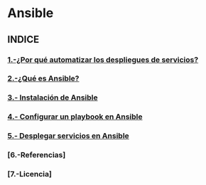 # Ansible
## INDICE
### [1.-¿Por qué automatizar los despliegues de servicios?](https://github.com/1804marcos/-Ansible/blob/main/Por%20qu%C3%A9%20automatizar%20los%20despliegues.md)
### [2.-¿Qué es Ansible?](https://github.com/1804marcos/-Ansible/blob/main/queesansible.md)
### [3.- Instalación de Ansible](https://github.com/1804marcos/-Ansible/blob/main/instalacion.md)
### [4.- Configurar un playbook en Ansible](https://github.com/1804marcos/-Ansible/blob/main/configurar.md)
### [5.- Desplegar servicios en Ansible](https://github.com/1804marcos/-Ansible/blob/main/desplegar.md)
### [6.-Referencias]
### [7.-Licencia]
